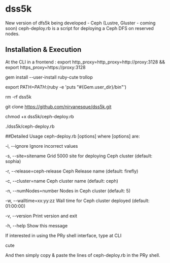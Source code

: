 # dss5k
New version of dfs5k being developed - Ceph (Lustre, Gluster - coming soon)
ceph-deploy.rb is a script for deploying a Ceph DFS on reserved nodes.

## Installation & Execution
At the CLI in a frontend :
export http_proxy=http_proxy=http://proxy:3128 && export https_proxy=https://proxy:3128

gem install --user-install ruby-cute trollop

export PATH=$PATH:$(ruby -e 'puts "#{Gem.user_dir}/bin"')

rm -rf dss5k

git clone https://github.com/nirvanesque/dss5k.git

chmod +x dss5k/ceph-deploy.rb

./dss5k/ceph-deploy.rb

##Detailed Usage
       ceph-deploy.rb [options]
where [options] are:

  -i, --ignore                   Ignore incorrect values

  -s, --site=sitename            Grid 5000 site for deploying Ceph cluster (default: sophia)

  -r, --release=ceph-release     Ceph Release name (default: firefly)

  -c, --cluster=name             Ceph cluster name (default: ceph)

  -n, --numNodes=number          Nodes in Ceph cluster (default: 5)

  -w, --walltime=xx:yy:zz        Wall time for Ceph cluster deployed (default: 01:00:00)

  -v, --version                  Print version and exit

  -h, --help                     Show this message


If interested in using the PRy shell interface, type at CLI

cute

And then simply copy & paste the lines of ceph-deploy.rb in the PRy shell.

